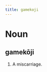```yaml
---
title: gamekoji
---
```


Noun
================================

gamekōji
----------------

1. A miscarriage.
